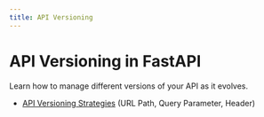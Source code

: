 ```yaml
---
title: API Versioning
---
```


# API Versioning in FastAPI

Learn how to manage different versions of your API as it evolves.

- [API Versioning Strategies](./strategies.md) (URL Path, Query Parameter, Header)

    